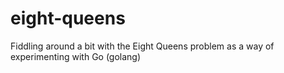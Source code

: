 eight-queens
============

Fiddling around a bit with the Eight Queens problem as a way of experimenting with Go (golang)